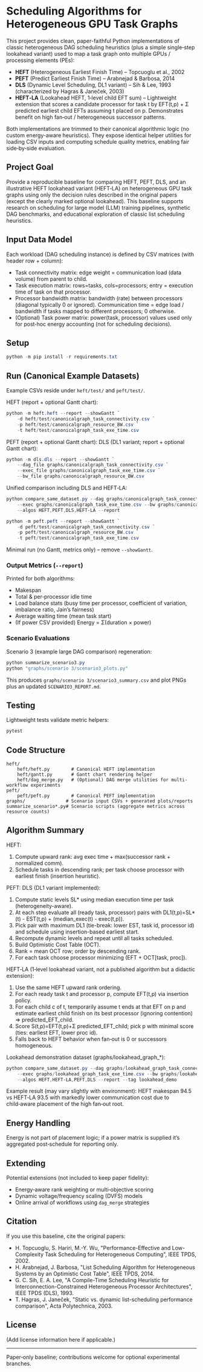 # Scheduling Algorithms for Heterogeneous GPU Task Graphs

This project provides clean, paper-faithful Python implementations of classic heterogeneous DAG scheduling heuristics (plus a simple single‑step lookahead variant) used to map a task graph onto multiple GPUs / processing elements (PEs):

- **HEFT** (Heterogeneous Earliest Finish Time) – Topcuoglu et al., 2002
- **PEFT** (Predict Earliest Finish Time) – Arabnejad & Barbosa, 2014
- **DLS** (Dynamic Level Scheduling, DL1 variant) – Sih & Lee, 1993 (characterized by Hagras & Janeček, 2003)
- **HEFT‑LA** (Lookahead HEFT, 1‑level child EFT sum) – Lightweight extension that scores a candidate processor for task t by EFT(t,p) + Σ predicted earliest child EFTs assuming t placed on p. Demonstrates benefit on high fan‑out / heterogeneous successor patterns.

Both implementations are trimmed to their canonical algorithmic logic (no custom energy-aware heuristics). They expose identical helper utilities for loading CSV inputs and computing schedule quality metrics, enabling fair side‑by‑side evaluation.

## Project Goal
Provide a reproducible baseline for comparing HEFT, PEFT, DLS, and an illustrative HEFT lookahead variant (HEFT‑LA) on heterogeneous GPU task graphs using only the decision rules described in the original papers (except the clearly marked optional lookahead). This baseline supports research on scheduling for large model (LLM) training pipelines, synthetic DAG benchmarks, and educational exploration of classic list scheduling heuristics.

## Input Data Model
Each workload (DAG scheduling instance) is defined by CSV matrices (with header row + column):
- Task connectivity matrix: edge weight = communication load (data volume) from parent to child.
- Task execution matrix: rows=tasks, cols=processors; entry = execution time of task on that processor.
- Processor bandwidth matrix: bandwidth (rate) between processors (diagonal typically 0 or ignored). Communication time = edge load / bandwidth if tasks mapped to different processors; 0 otherwise.
- (Optional) Task power matrix: power(task, processor) values used only for post‑hoc energy accounting (not for scheduling decisions).

## Setup
```powershell
python -m pip install -r requirements.txt
```

## Run (Canonical Example Datasets)
Example CSVs reside under `heft/test/` and `peft/test/`.

HEFT (report + optional Gantt chart):
```powershell
python -m heft.heft --report --showGantt `
	-d heft/test/canonicalgraph_task_connectivity.csv `
	-p heft/test/canonicalgraph_resource_BW.csv `
	-t heft/test/canonicalgraph_task_exe_time.csv
```

PEFT (report + optional Gantt chart):
DLS (DL1 variant; report + optional Gantt chart):
```powershell
python -m dls.dls --report --showGantt `
	--dag_file graphs/canonicalgraph_task_connectivity.csv `
	--exec_file graphs/canonicalgraph_task_exe_time.csv `
	--bw_file graphs/canonicalgraph_resource_BW.csv
```

Unified comparison including DLS and HEFT‑LA:
```powershell
python compare_same_dataset.py --dag graphs/canonicalgraph_task_connectivity.csv `
	--exec graphs/canonicalgraph_task_exe_time.csv --bw graphs/canonicalgraph_resource_BW.csv `
	--algos HEFT,PEFT,DLS,HEFT-LA --report
```
```powershell
python -m peft.peft --report --showGantt `
	-d peft/test/canonicalgraph_task_connectivity.csv `
	-p peft/test/canonicalgraph_resource_BW.csv `
	-t peft/test/canonicalgraph_task_exe_time.csv
```

Minimal run (no Gantt, metrics only) – remove `--showGantt`.

### Output Metrics (`--report`)
Printed for both algorithms:
- Makespan
- Total & per‑processor idle time
- Load balance stats (busy time per processor, coefficient of variation, imbalance ratio, Jain’s fairness)
- Average waiting time (mean task start)
- (If power CSV provided) Energy = Σ(duration × power)

### Scenario Evaluations
Scenario 3 (example large DAG comparison) regeneration:
```powershell
python summarize_scenario3.py
python "graphs/scenario 3/scenario3_plots.py"
```
This produces `graphs/scenario 3/scenario3_summary.csv` and plot PNGs plus an updated `SCENARIO3_REPORT.md`.

## Testing
Lightweight tests validate metric helpers:
```powershell
pytest
```

## Code Structure
```
heft/
	heft/heft.py        # Canonical HEFT implementation
	heft/gantt.py       # Gantt chart rendering helper
	heft/dag_merge.py   # (Optional) DAG merge utilities for multi-workflow experiments
peft/
	peft/peft.py        # Canonical PEFT implementation
graphs/               # Scenario input CSVs + generated plots/reports
summarize_scenario*.py# Scenario scripts (aggregate metrics across resource counts)
```

## Algorithm Summary
HEFT:
1. Compute upward rank: avg exec time + max(successor rank + normalized comm).
2. Schedule tasks in descending rank; per task choose processor with earliest finish (insertion heuristic).

PEFT:
DLS (DL1 variant implemented):
1. Compute static levels SL* using median execution time per task (heterogeneity-aware).
2. At each step evaluate all (ready task, processor) pairs with DL1(t,p)=SL*(t) - EST(t,p) + (median_exec(t) - exec(t,p)).
3. Pick pair with maximum DL1 (tie-break: lower EST, task id, processor id) and schedule using insertion-based earliest start.
4. Recompute dynamic levels and repeat until all tasks scheduled.
1. Build Optimistic Cost Table (OCT).
2. Rank = mean OCT row; order by descending rank.
3. For each task choose processor minimizing (EFT + OCT[task, proc]).

HEFT‑LA (1‑level lookahead variant, not a published algorithm but a didactic extension):
1. Use the same HEFT upward rank ordering.
2. For each ready task t and processor p, compute EFT(t,p) via insertion policy.
3. For each child c of t, temporarily assume t ends at that EFT on p and estimate earliest child finish on its best processor (ignoring contention) => predicted_EFT_child.
4. Score S(t,p)=EFT(t,p)+Σ predicted_EFT_child; pick p with minimal score (ties: earliest EFT, lower proc id).
5. Falls back to HEFT behavior when fan‑out is 0 or successors homogeneous.

Lookahead demonstration dataset (graphs/lookahead_graph_*):
```powershell
python compare_same_dataset.py --dag graphs/lookahead_graph_task_connectivity.csv `
	--exec graphs/lookahead_graph_task_exe_time.csv --bw graphs/lookahead_graph_resource_BW.csv `
	--algos HEFT,HEFT-LA,PEFT,DLS --report --tag lookahead_demo
```
Example result (may vary slightly with environment): HEFT makespan 94.5 vs HEFT‑LA 93.5 with markedly lower communication cost due to child‑aware placement of the high fan‑out root.

## Energy Handling
Energy is not part of placement logic; if a power matrix is supplied it’s aggregated post‑schedule for reporting only.

## Extending
Potential extensions (not included to keep paper fidelity):
- Energy‑aware rank weighting or multi‑objective scoring
- Dynamic voltage/frequency scaling (DVFS) models
- Online arrival of workflows using `dag_merge` strategies

## Citation
If you use this baseline, cite the original papers:
- H. Topcuoglu, S. Hariri, M.-Y. Wu, "Performance-Effective and Low-Complexity Task Scheduling for Heterogeneous Computing", IEEE TPDS, 2002.
- H. Arabnejad, J. Barbosa, "List Scheduling Algorithm for Heterogeneous Systems by an Optimistic Cost Table", IEEE TPDS, 2014.
- G. C. Sih, E. A. Lee, "A Compile-Time Scheduling Heuristic for Interconnection-Constrained Heterogeneous Processor Architectures", IEEE TPDS (DLS), 1993.
- T. Hagras, J. Janeček, "Static vs. dynamic list-scheduling performance comparison", Acta Polytechnica, 2003.

## License
(Add license information here if applicable.)

---
Paper‑only baseline; contributions welcome for optional experimental branches.
